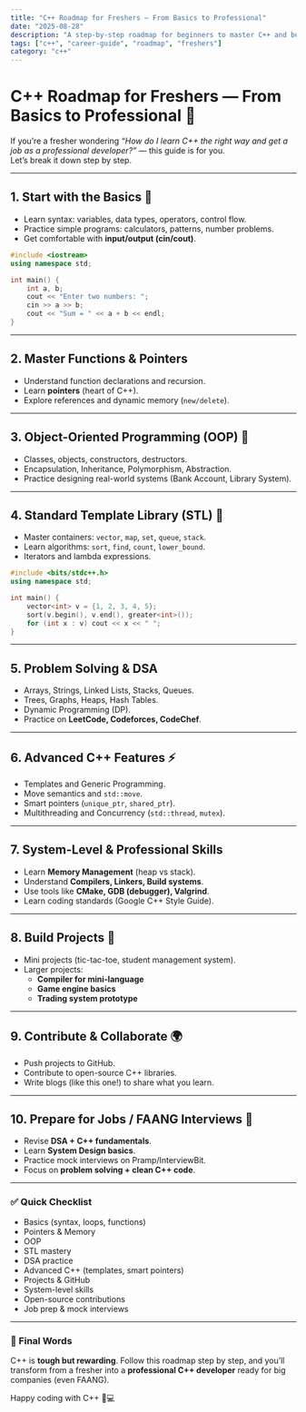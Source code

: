 ```yaml
---
title: "C++ Roadmap for Freshers — From Basics to Professional"
date: "2025-08-28"
description: "A step-by-step roadmap for beginners to master C++ and become professional developers ready for top companies."
tags: ["c++", "career-guide", "roadmap", "freshers"]
category: "c++"
---
```


# C++ Roadmap for Freshers — From Basics to Professional 🚀

If you’re a fresher wondering *“How do I learn C++ the right way and get a job as a professional developer?”* — this guide is for you.  
Let’s break it down step by step.

---

## 1. Start with the Basics 🔰
- Learn syntax: variables, data types, operators, control flow.
- Practice simple programs: calculators, patterns, number problems.
- Get comfortable with **input/output (cin/cout)**.

```cpp
#include <iostream>
using namespace std;

int main() {
    int a, b;
    cout << "Enter two numbers: ";
    cin >> a >> b;
    cout << "Sum = " << a + b << endl;
}
```

---

## 2. Master Functions & Pointers
- Understand function declarations and recursion.
- Learn **pointers** (heart of C++).
- Explore references and dynamic memory (`new/delete`).

---

## 3. Object-Oriented Programming (OOP) 🎯
- Classes, objects, constructors, destructors.
- Encapsulation, Inheritance, Polymorphism, Abstraction.
- Practice designing real-world systems (Bank Account, Library System).

---

## 4. Standard Template Library (STL) 🧰
- Master containers: `vector`, `map`, `set`, `queue`, `stack`.
- Learn algorithms: `sort`, `find`, `count`, `lower_bound`.
- Iterators and lambda expressions.

```cpp
#include <bits/stdc++.h>
using namespace std;

int main() {
    vector<int> v = {1, 2, 3, 4, 5};
    sort(v.begin(), v.end(), greater<int>());
    for (int x : v) cout << x << " ";
}
```

---

## 5. Problem Solving & DSA
- Arrays, Strings, Linked Lists, Stacks, Queues.
- Trees, Graphs, Heaps, Hash Tables.
- Dynamic Programming (DP).
- Practice on **LeetCode, Codeforces, CodeChef**.

---

## 6. Advanced C++ Features ⚡
- Templates and Generic Programming.
- Move semantics and `std::move`.
- Smart pointers (`unique_ptr`, `shared_ptr`).
- Multithreading and Concurrency (`std::thread`, `mutex`).

---

## 7. System-Level & Professional Skills
- Learn **Memory Management** (heap vs stack).
- Understand **Compilers, Linkers, Build systems**.
- Use tools like **CMake, GDB (debugger), Valgrind**.
- Learn coding standards (Google C++ Style Guide).

---

## 8. Build Projects 🚧
- Mini projects (tic-tac-toe, student management system).
- Larger projects:  
  - **Compiler for mini-language**  
  - **Game engine basics**  
  - **Trading system prototype**  

---

## 9. Contribute & Collaborate 🌍
- Push projects to GitHub.
- Contribute to open-source C++ libraries.
- Write blogs (like this one!) to share what you learn.

---

## 10. Prepare for Jobs / FAANG Interviews 💼
- Revise **DSA + C++ fundamentals**.
- Learn **System Design basics**.
- Practice mock interviews on Pramp/InterviewBit.
- Focus on **problem solving + clean C++ code**.

---

### ✅ Quick Checklist
-  Basics (syntax, loops, functions)  
-  Pointers & Memory  
-  OOP  
-  STL mastery  
-  DSA practice  
-  Advanced C++ (templates, smart pointers)  
-  Projects & GitHub  
-  System-level skills  
-  Open-source contributions  
-  Job prep & mock interviews  

---

### 🎯 Final Words
C++ is **tough but rewarding**. Follow this roadmap step by step, and you’ll transform from a fresher into a **professional C++ developer** ready for big companies (even FAANG).  

Happy coding with C++ 🚀💻
